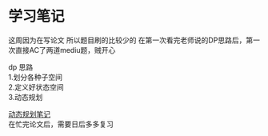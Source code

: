 # 学习笔记
这周因为在写论文  所以题目刷的比较少的
在第一次看完老师说的DP思路后，第一次直接AC了两道mediu题，贼开心

dp 思路    
 1.划分各种子空间   
 2.定义好状态空间   
 3.动态规划

[动态规划笔记](https://mubu.com/colla/1CBuAPPIRcC)   
在忙完论文后，需要日后多多复习